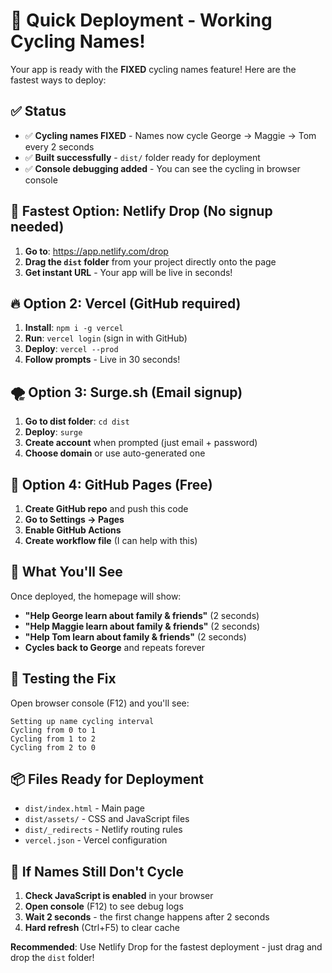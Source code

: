 # 🚀 Quick Deployment - Working Cycling Names!

Your app is ready with the **FIXED** cycling names feature! Here are the fastest ways to deploy:

## ✅ Status
- ✅ **Cycling names FIXED** - Names now cycle George → Maggie → Tom every 2 seconds
- ✅ **Built successfully** - `dist/` folder ready for deployment
- ✅ **Console debugging added** - You can see the cycling in browser console

## 🌟 Fastest Option: Netlify Drop (No signup needed)

1. **Go to**: https://app.netlify.com/drop
2. **Drag the `dist` folder** from your project directly onto the page
3. **Get instant URL** - Your app will be live in seconds!

## 🔥 Option 2: Vercel (GitHub required)

1. **Install**: `npm i -g vercel`
2. **Run**: `vercel login` (sign in with GitHub)
3. **Deploy**: `vercel --prod`
4. **Follow prompts** - Live in 30 seconds!

## 🌪️ Option 3: Surge.sh (Email signup)

1. **Go to dist folder**: `cd dist`
2. **Deploy**: `surge`
3. **Create account** when prompted (just email + password)
4. **Choose domain** or use auto-generated one

## 📱 Option 4: GitHub Pages (Free)

1. **Create GitHub repo** and push this code
2. **Go to Settings → Pages**
3. **Enable GitHub Actions**
4. **Create workflow file** (I can help with this)

## 🎯 What You'll See

Once deployed, the homepage will show:
- **"Help George learn about family & friends"** (2 seconds)
- **"Help Maggie learn about family & friends"** (2 seconds)  
- **"Help Tom learn about family & friends"** (2 seconds)
- **Cycles back to George** and repeats forever

## 🧪 Testing the Fix

Open browser console (F12) and you'll see:
```
Setting up name cycling interval
Cycling from 0 to 1
Cycling from 1 to 2
Cycling from 2 to 0
```

## 📦 Files Ready for Deployment

- `dist/index.html` - Main page
- `dist/assets/` - CSS and JavaScript files
- `dist/_redirects` - Netlify routing rules
- `vercel.json` - Vercel configuration

## 🚨 If Names Still Don't Cycle

1. **Check JavaScript is enabled** in your browser
2. **Open console** (F12) to see debug logs
3. **Wait 2 seconds** - the first change happens after 2 seconds
4. **Hard refresh** (Ctrl+F5) to clear cache

**Recommended**: Use Netlify Drop for the fastest deployment - just drag and drop the `dist` folder!